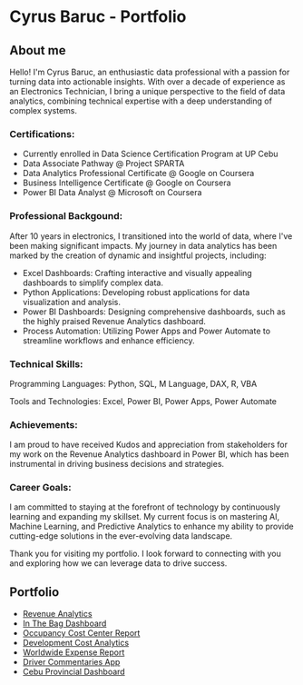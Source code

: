 # Cyrus Baruc - Portfolio

## About me
Hello! I'm Cyrus Baruc, an enthusiastic data professional with a passion for turning data into actionable insights. With over a decade of experience as an Electronics Technician, I bring a unique perspective to the field of data analytics, combining technical expertise with a deep understanding of complex systems.

### Certifications:
 - Currently enrolled in Data Science Certification Program at UP Cebu
 - Data Associate Pathway @ Project SPARTA
 - Data Analytics Professional Certificate @ Google on Coursera
 - Business Intelligence Certificate @ Google on Coursera
 - Power BI Data Analyst @ Microsoft on Coursera

### Professional Backgound:
After 10 years in electronics, I transitioned into the world of data, where I've been making significant impacts. My journey in data analytics has been marked by the creation of dynamic and insightful projects, including:
- Excel Dashboards: Crafting interactive and visually appealing dashboards to simplify complex data.
- Python Applications: Developing robust applications for data visualization and analysis.
- Power BI Dashboards: Designing comprehensive dashboards, such as the highly praised Revenue Analytics dashboard.
- Process Automation: Utilizing Power Apps and Power Automate to streamline workflows and enhance efficiency.

### Technical Skills:
Programming Languages: Python, SQL, M Language, DAX, R, VBA

Tools and Technologies: Excel, Power BI, Power Apps, Power Automate

### Achievements:
I am proud to have received Kudos and appreciation from stakeholders for my work on the Revenue Analytics dashboard in Power BI, which has been instrumental in driving business decisions and strategies.

### Career Goals:
I am committed to staying at the forefront of technology by continuously learning and expanding my skillset. My current focus is on mastering AI, Machine Learning, and Predictive Analytics to enhance my ability to provide cutting-edge solutions in the ever-evolving data landscape.

Thank you for visiting my portfolio. I look forward to connecting with you and exploring how we can leverage data to drive success.

<!---  For inquiries, you may contact me through my number +639565028805 or email me at 07hcurab27@gmail.com. 

#### Technical Skills: Python, Power BI, Power Apps, Power Automate, Advanced Excel, SQL, Tableau, SAP

### Education
[B.S. Industrial Technology major in Electronics @ Cebu Technological University (Mar 2012)](diploma.md)

### Certificates
- [Data Associate @ Project SPARTA (Nov 2022)](dataassociatecertificate.md)
- [Data Visualization @ Project SPARTA (Nov 2022)](datavisualization.md)
- [Data Governance @ Project SPARTA (Aug 2023)](datagovernance.md)
- [Computing @ Project SPARTA (Nov 2022)](computing.md)
- [Google Data Analytics @ Coursera (Jan 2023)](https://www.credly.com/badges/cf025b53-5775-4123-8da3-77bb869c4ace){:target="_blank"}
- [Google Business Intelligence @ Coursera (Feb 2024)](https://www.credly.com/badges/783d501a-01f2-4398-bada-7657c21a0281){:target="_blank"}
- [Microsoft Power BI Data Analyst @ Coursera (Mar 2024)](https://www.coursera.org/account/accomplishments/specialization/certificate/WMZL7QFCQ4TP){:target="_blank"}

### Work History / Projects
Advanced Excel Training Facilitator | Cebu Home & Builders Centre (Mar 2024 - Apr 2024)
- Familiarizing Excel
- Data Preparation
- Data Aggregation
--->
## Portfolio
- [Revenue Analytics](revanalytics.md)
- [In The Bag Dashboard](Inthebag.md)
- [Occupancy Cost Center Report](Occupancy_CC_Report.md)
- [Development Cost Analytics](DevelopmentCC.md)
- [Worldwide Expense Report](wwexpense.md)
- [Driver Commentaries App](drivercommenting.md)
- [Cebu Provincial Dashboard](cebuprovincialdashboard.md)




